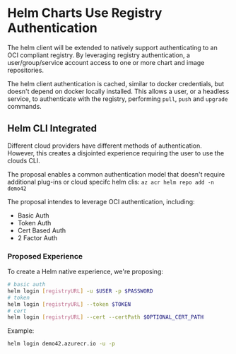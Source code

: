 # Helm Charts Use Registry Authentication

The helm client will be extended to natively support authenticating to an OCI compliant registry. By leveraging registry authentication, a user/group/service account access to one or more chart and image repositories.

The helm client authentication is cached, similar to docker credentials, but doesn't depend on docker locally installed. This allows a user, or a headless service, to authenticate with the registry, performing `pull`, `push` and `upgrade` commands. 

## Helm CLI Integrated
Different cloud providers have different methods of authentication. However, this creates a disjointed experience requiring the user to use the clouds CLI. 

The proposal enables a common authentication model that doesn't require additional plug-ins or cloud specifc helm clis: `az acr helm repo add -n demo42`

The proposal intendes to leverage OCI authentication, including:

- Basic Auth
- Token Auth
- Cert Based Auth
- 2 Factor Auth

### Proposed Experience
To create a Helm native experience, we're proposing:
```sh
# basic auth
helm login [registryURL] -u $USER -p $PASSWORD
# token
helm login [registryURL] --token $TOKEN 
# cert
helm login [registryURL] --cert --certPath $OPTIONAL_CERT_PATH
```
Example:
```sh
helm login demo42.azurecr.io -u -p 
```
